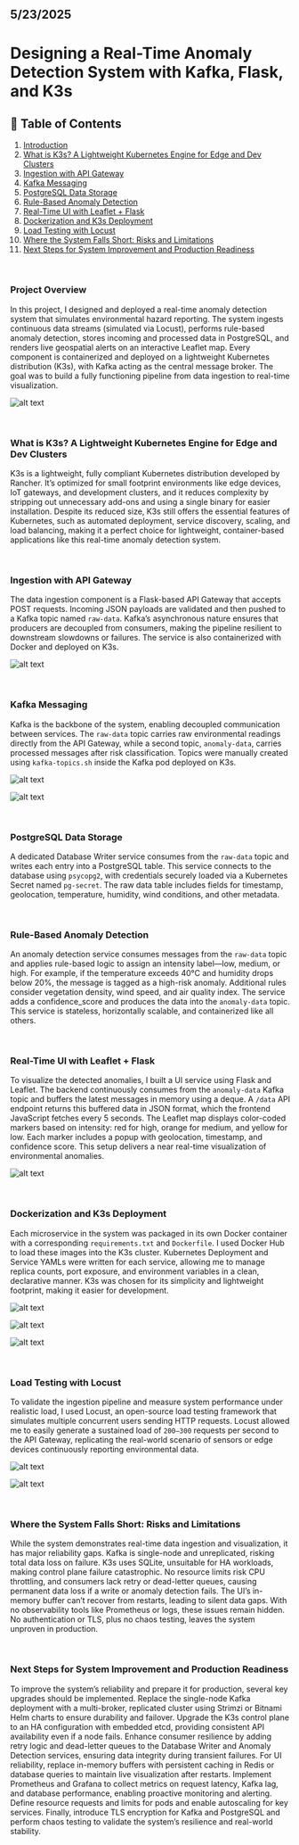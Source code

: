 ## 5/23/2025

# Designing a Real-Time Anomaly Detection System with Kafka, Flask, and K3s

## 📑 Table of Contents

1. [Introduction](#introduction)
2. [What is K3s? A Lightweight Kubernetes Engine for Edge and Dev Clusters](#what-is-k3s-a-lightweight-kubernetes-engine-for-edge-and-dev-clusters)
3. [Ingestion with API Gateway](#ingestion-with-api-gateway)
4. [Kafka Messaging](#kafka-messaging)
5. [PostgreSQL Data Storage](#postgresql-data-storage)
6. [Rule-Based Anomaly Detection](#rule-based-anomaly-detection)
7. [Real-Time UI with Leaflet + Flask](#real-time-ui-with-leaflet--flask)
8. [Dockerization and K3s Deployment](#dockerization-and-k3s-deployment)
9. [Load Testing with Locust](#load-testing-with-locust)
10. [Where the System Falls Short: Risks and Limitations](#where-the-system-falls-short-risks-and-limitations)
11. [Next Steps for System Improvement and Production Readiness](#next-steps-for-system-improvement-and-production-readiness)

<br>

### Project Overview

In this project, I designed and deployed a real-time anomaly detection system that simulates environmental hazard reporting. The system ingests continuous data streams (simulated via Locust), performs rule-based anomaly detection, stores incoming and processed data in PostgreSQL, and renders live geospatial alerts on an interactive Leaflet map. Every component is containerized and deployed on a lightweight Kubernetes distribution (K3s), with Kafka acting as the central message broker. The goal was to build a fully functioning pipeline from data ingestion to real-time visualization.

![alt text](https://github.com/siddhesh2263/wildfire-monitoring-system/blob/main/assets/uml-rough.png?raw=true)

<br>

### What is K3s? A Lightweight Kubernetes Engine for Edge and Dev Clusters

K3s is a lightweight, fully compliant Kubernetes distribution developed by Rancher. It’s optimized for small footprint environments like edge devices, IoT gateways, and development clusters, and it reduces complexity by stripping out unnecessary add-ons and using a single binary for easier installation. Despite its reduced size, K3s still offers the essential features of Kubernetes, such as automated deployment, service discovery, scaling, and load balancing, making it a perfect choice for lightweight, container-based applications like this real-time anomaly detection system.

<br>

### Ingestion with API Gateway

The data ingestion component is a Flask-based API Gateway that accepts POST requests. Incoming JSON payloads are validated and then pushed to a Kafka topic named `raw-data`. Kafka’s asynchronous nature ensures that producers are decoupled from consumers, making the pipeline resilient to downstream slowdowns or failures. The service is also containerized with Docker and deployed on K3s.

![alt text](https://github.com/siddhesh2263/wildfire-monitoring-system/blob/main/assets/deployments.png?raw=true)

<br>

### Kafka Messaging

Kafka is the backbone of the system, enabling decoupled communication between services. The `raw-data` topic carries raw environmental readings directly from the API Gateway, while a second topic, `anomaly-data`, carries processed messages after risk classification. Topics were manually created using `kafka-topics.sh` inside the Kafka pod deployed on K3s.

![alt text](https://github.com/siddhesh2263/wildfire-monitoring-system/blob/main/assets/kafdrop-messages.png?raw=true)

![alt text](https://github.com/siddhesh2263/wildfire-monitoring-system/blob/main/assets/kafdrop-raw-data.png?raw=true)

<br>

### PostgreSQL Data Storage

A dedicated Database Writer service consumes from the `raw-data` topic and writes each entry into a PostgreSQL table. This service connects to the database using `psycopg2`, with credentials securely loaded via a Kubernetes Secret named `pg-secret`. The raw data table includes fields for timestamp, geolocation, temperature, humidity, wind conditions, and other metadata.

<br>

### Rule-Based Anomaly Detection

An anomaly detection service consumes messages from the `raw-data` topic and applies rule-based logic to assign an intensity label—low, medium, or high. For example, if the temperature exceeds 40°C and humidity drops below 20%, the message is tagged as a high-risk anomaly. Additional rules consider vegetation density, wind speed, and air quality index. The service adds a confidence_score and produces the data into the `anomaly-data` topic. This service is stateless, horizontally scalable, and containerized like all others.

<br>

### Real-Time UI with Leaflet + Flask

To visualize the detected anomalies, I built a UI service using Flask and Leaflet. The backend continuously consumes from the `anomaly-data` Kafka topic and buffers the latest messages in memory using a deque. A `/data` API endpoint returns this buffered data in JSON format, which the frontend JavaScript fetches every 5 seconds. The Leaflet map displays color-coded markers based on intensity: red for high, orange for medium, and yellow for low. Each marker includes a popup with geolocation, timestamp, and confidence score. This setup delivers a near real-time visualization of environmental anomalies.

![alt text](https://github.com/siddhesh2263/wildfire-monitoring-system/blob/main/assets/map-main-marker.png?raw=true)

<br>

### Dockerization and K3s Deployment

Each microservice in the system was packaged in its own Docker container with a corresponding `requirements.txt` and `Dockerfile`. I used Docker Hub to load these images into the K3s cluster. Kubernetes Deployment and Service YAMLs were written for each service, allowing me to manage replica counts, port exposure, and environment variables in a clean, declarative manner. K3s was chosen for its simplicity and lightweight footprint, making it easier for development.

![alt text](https://github.com/siddhesh2263/wildfire-monitoring-system/blob/main/assets/nodes-all.png?raw=true)

![alt text](https://github.com/siddhesh2263/wildfire-monitoring-system/blob/main/assets/pods-lens.png?raw=true)

![alt text](https://github.com/siddhesh2263/wildfire-monitoring-system/blob/main/assets/kubectl-pods-wide.png?raw=true)

<br>

### Load Testing with Locust

To validate the ingestion pipeline and measure system performance under realistic load, I used Locust, an open-source load testing framework that simulates multiple concurrent users sending HTTP requests. Locust allowed me to easily generate a sustained load of `200–300` requests per second to the API Gateway, replicating the real-world scenario of sensors or edge devices continuously reporting environmental data.

![alt text](https://github.com/siddhesh2263/wildfire-monitoring-system/blob/main/assets/locust-main.png?raw=true)

![alt text](https://github.com/siddhesh2263/wildfire-monitoring-system/blob/main/assets/locust-chart.png?raw=true)

<br>

### Where the System Falls Short: Risks and Limitations

While the system demonstrates real-time data ingestion and visualization, it has major reliability gaps. Kafka is single-node and unreplicated, risking total data loss on failure. K3s uses SQLite, unsuitable for HA workloads, making control plane failure catastrophic. No resource limits risk CPU throttling, and consumers lack retry or dead-letter queues, causing permanent data loss if a write or anomaly detection fails. The UI’s in-memory buffer can’t recover from restarts, leading to silent data gaps. With no observability tools like Prometheus or logs, these issues remain hidden. No authentication or TLS, plus no chaos testing, leaves the system unproven in production.

<br>

### Next Steps for System Improvement and Production Readiness

To improve the system’s reliability and prepare it for production, several key upgrades should be implemented. Replace the single-node Kafka deployment with a multi-broker, replicated cluster using Strimzi or Bitnami Helm charts to ensure durability and failover. Upgrade the K3s control plane to an HA configuration with embedded etcd, providing consistent API availability even if a node fails. Enhance consumer resilience by adding retry logic and dead-letter queues to the Database Writer and Anomaly Detection services, ensuring data integrity during transient failures. For UI reliability, replace in-memory buffers with persistent caching in Redis or database queries to maintain live visualization after restarts. Implement Prometheus and Grafana to collect metrics on request latency, Kafka lag, and database performance, enabling proactive monitoring and alerting. Define resource requests and limits for pods and enable autoscaling for key services. Finally, introduce TLS encryption for Kafka and PostgreSQL and perform chaos testing to validate the system’s resilience and real-world stability.